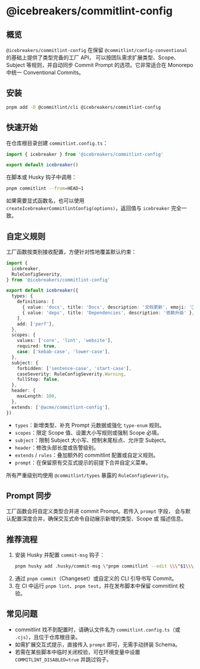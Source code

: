 # @icebreakers/commitlint-config

## 概览

`@icebreakers/commitlint-config` 在保留
`@commitlint/config-conventional` 的基础上提供了类型完备的工厂 API，
可以按团队需求扩展类型、Scope、Subject 等规则，并自动同步 Commit
Prompt 的选项。它非常适合在 Monorepo 中统一 Conventional Commits。

## 安装

```bash
pnpm add -D @commitlint/cli @icebreakers/commitlint-config
```

## 快速开始

在仓库根目录创建 `commitlint.config.ts`：

```ts
import { icebreaker } from '@icebreakers/commitlint-config'

export default icebreaker()
```

在脚本或 Husky 钩子中调用：

```bash
pnpm commitlint --from=HEAD~1
```

如果需要显式函数名，也可以使用
`createIcebreakerCommitlintConfig(options)`，返回值与 `icebreaker`
完全一致。

## 自定义规则

工厂函数按类别接收配置，方便针对性地覆盖默认约束：

```ts
import {
  icebreaker,
  RuleConfigSeverity,
} from '@icebreakers/commitlint-config'

export default icebreaker({
  types: {
    definitions: [
      { value: 'docs', title: 'Docs', description: '文档更新', emoji: '📝' },
      { value: 'deps', title: 'Dependencies', description: '依赖升级' },
    ],
    add: ['perf'],
  },
  scopes: {
    values: ['core', 'lint', 'website'],
    required: true,
    case: ['kebab-case', 'lower-case'],
  },
  subject: {
    forbidden: ['sentence-case', 'start-case'],
    caseSeverity: RuleConfigSeverity.Warning,
    fullStop: false,
  },
  header: {
    maxLength: 100,
  },
  extends: ['@acme/commitlint-config'],
})
```

- `types`：新增类型、补充 Prompt 元数据或强化 `type-enum` 规则。
- `scopes`：限定 Scope 值、设置大小写规则或强制 Scope 必填。
- `subject`：限制 Subject 大小写、控制末尾标点、允许空 Subject。
- `header`：修改头部长度或告警级别。
- `extends` / `rules`：叠加额外的 commitlint 配置或自定义规则。
- `prompt`：在保留原有交互式提示的前提下合并自定义菜单。

所有严重级别均使用 `@commitlint/types` 暴露的 `RuleConfigSeverity`。

## Prompt 同步

工厂函数会将自定义类型合并进 commit Prompt。若传入 `prompt` 字段，
会与默认配置深度合并，确保交互式命令自动展示新增的类型、Scope 或
描述信息。

## 推荐流程

1. 安装 Husky 并配置 `commit-msg` 钩子：
   ```bash
   pnpm husky add .husky/commit-msg \"pnpm commitlint --edit \\\"$1\\\"\"
   ```
2. 通过 `pnpm commit`（Changeset）或自定义的 CLI 引导书写 Commit。
3. 在 CI 中运行 `pnpm lint`、`pnpm test`，并在发布脚本中保留
   commitlint 校验。

## 常见问题

- commitlint 找不到配置时，请确认文件名为
  `commitlint.config.ts`（或 `.cjs`），且位于仓库根目录。
- 如需扩展交互式提示，直接传入 `prompt` 即可，无需手动拼装 Schema。
- 若需在某些脚本中临时关闭校验，可在环境变量中设置
  `COMMITLINT_DISABLED=true` 并跳过钩子。
